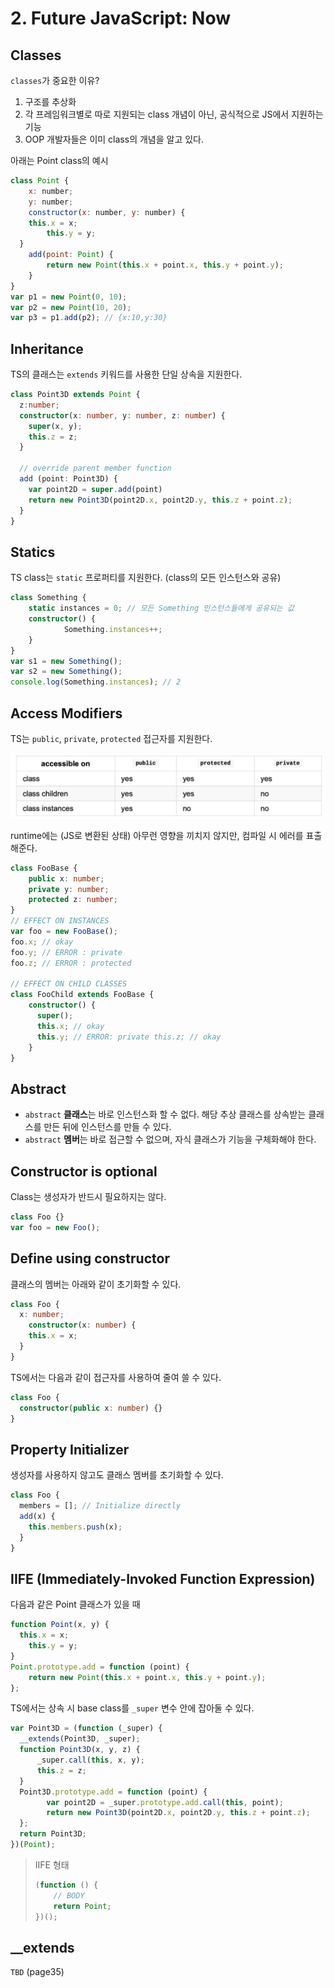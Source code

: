 # 2. Future JavaScript: Now



## Classes

`classes`가 중요한 이유?

1. 구조를 추상화
2. 각 프레임워크별로 따로 지원되는 class 개념이 아닌, 공식적으로 JS에서  지원하는 기능
3. OOP 개발자들은 이미 class의 개념을 알고 있다.

아래는 Point class의 예시

```js
class Point {
    x: number;
    y: number;
	constructor(x: number, y: number) { 
    this.x = x;
		this.y = y; 
  }
	add(point: Point) {
		return new Point(this.x + point.x, this.y + point.y);
	} 
}
var p1 = new Point(0, 10);
var p2 = new Point(10, 20);
var p3 = p1.add(p2); // {x:10,y:30}
```



## Inheritance

TS의 클래스는 `extends` 키워드를 사용한 단일 상속을 지원한다.

```ts
class Point3D extends Point {
  z:number;
  constructor(x: number, y: number, z: number) {
    super(x, y);
    this.z = z;
  }
  
  // override parent member function
  add (point: Point3D) {
    var point2D = super.add(point)
    return new Point3D(point2D.x, point2D.y, this.z + point.z);
  }
}
```



## Statics

TS class는 `static` 프로퍼티를 지원한다. (class의 모든 인스턴스와 공유)

```ts
class Something {
    static instances = 0; // 모든 Something 인스턴스들에게 공유되는 값
    constructor() {
			Something.instances++; 
    }
}
var s1 = new Something();
var s2 = new Something(); 
console.log(Something.instances); // 2
```



## Access Modifiers

TS는 `public`, `private`, `protected` 접근자를 지원한다.

![access_modifiers](./img/access_modifiers.png)

runtime에는 (JS로 변환된 상태) 아무런 영향을 끼치지 않지만, 컴파일 시 에러를 표출해준다.

```ts
class FooBase {
    public x: number;
    private y: number;
    protected z: number;
}
// EFFECT ON INSTANCES
var foo = new FooBase(); 
foo.x; // okay
foo.y; // ERROR : private 
foo.z; // ERROR : protected

// EFFECT ON CHILD CLASSES
class FooChild extends FooBase {
    constructor() {
      super();
      this.x; // okay
      this.y; // ERROR: private this.z; // okay
    } 
}
```



## Abstract

- `abstract` **클래스**는 바로 인스턴스화 할 수 없다. 해당 추상 클래스를 상속받는 클래스를 만든 뒤에 인스턴스를 만들 수 있다.
- `abstract` **멤버**는 바로 접근할 수 없으며, 자식 클래스가 기능을 구체화해야 한다.



## Constructor is optional

Class는 생성자가 반드시 필요하지는 않다.

```js
class Foo {}
var foo = new Foo();
```



## Define using constructor

클래스의 멤버는 아래와 같이 초기화할 수 있다.

```ts
class Foo {
  x: number;
	constructor(x: number) {
    this.x = x;
  }
}
```

TS에서는 다음과 같이 접근자를 사용하여 줄여 쓸 수 있다.

```ts
class Foo {
  constructor(public x: number) {}
}
```



## Property Initializer

생성자를 사용하지 않고도 클래스 멤버를 초기화할 수 있다.

```ts
class Foo {
  members = []; // Initialize directly
  add(x) {
    this.members.push(x);
  }
}
```



## IIFE (Immediately-Invoked Function Expression)

다음과 같은 Point 클래스가 있을 때

```js
function Point(x, y) { 
  this.x = x;
	this.y = y; 
}
Point.prototype.add = function (point) {
	return new Point(this.x + point.x, this.y + point.y);
};
```

TS에서는 상속 시 base class를 `_super` 변수 안에 잡아둘 수 있다.

```ts
var Point3D = (function (_super) { 
  __extends(Point3D, _super); 
  function Point3D(x, y, z) {
      _super.call(this, x, y);
      this.z = z; 
  }
  Point3D.prototype.add = function (point) {
        var point2D = _super.prototype.add.call(this, point); 
        return new Point3D(point2D.x, point2D.y, this.z + point.z);
  };
  return Point3D;
})(Point);
```

> IIFE 형태
>
> ```ts
> (function () {
>     // BODY
>     return Point;
> })();
> ```



## __extends

`TBD` (page35)

